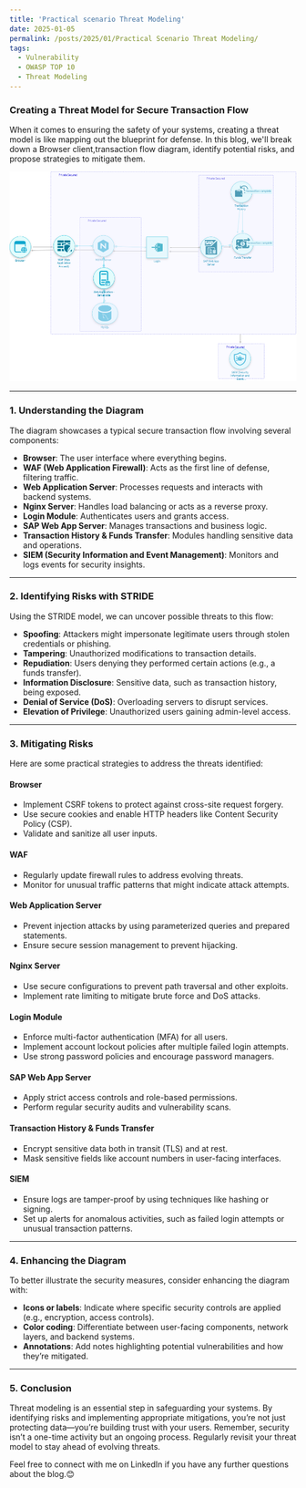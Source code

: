 ```yaml
---
title: 'Practical scenario Threat Modeling'
date: 2025-01-05
permalink: /posts/2025/01/Practical Scenario Threat Modeling/
tags:
  - Vulnerability
  - OWASP TOP 10
  - Threat Modeling
---
```


### Creating a Threat Model for Secure Transaction Flow

When it comes to ensuring the safety of your systems, creating a threat model is like mapping out the blueprint for defense. In this blog, we'll break down a Browser client,transaction flow diagram, identify potential risks, and propose strategies to mitigate them.



![Bankflow applications](/bank.png)


---

### 1. **Understanding the Diagram**

The diagram showcases a typical secure transaction flow involving several components:

- **Browser**: The user interface where everything begins.
- **WAF (Web Application Firewall)**: Acts as the first line of defense, filtering traffic.
- **Web Application Server**: Processes requests and interacts with backend systems.
- **Nginx Server**: Handles load balancing or acts as a reverse proxy.
- **Login Module**: Authenticates users and grants access.
- **SAP Web App Server**: Manages transactions and business logic.
- **Transaction History & Funds Transfer**: Modules handling sensitive data and operations.
- **SIEM (Security Information and Event Management)**: Monitors and logs events for security insights.

---

### 2. **Identifying Risks with STRIDE**

Using the STRIDE model, we can uncover possible threats to this flow:

- **Spoofing**: Attackers might impersonate legitimate users through stolen credentials or phishing.
- **Tampering**: Unauthorized modifications to transaction details.
- **Repudiation**: Users denying they performed certain actions (e.g., a funds transfer).
- **Information Disclosure**: Sensitive data, such as transaction history, being exposed.
- **Denial of Service (DoS)**: Overloading servers to disrupt services.
- **Elevation of Privilege**: Unauthorized users gaining admin-level access.

---

### 3. **Mitigating Risks**

Here are some practical strategies to address the threats identified:

#### **Browser**
- Implement CSRF tokens to protect against cross-site request forgery.
- Use secure cookies and enable HTTP headers like Content Security Policy (CSP).
- Validate and sanitize all user inputs.

#### **WAF**
- Regularly update firewall rules to address evolving threats.
- Monitor for unusual traffic patterns that might indicate attack attempts.

#### **Web Application Server**
- Prevent injection attacks by using parameterized queries and prepared statements.
- Ensure secure session management to prevent hijacking.

#### **Nginx Server**
- Use secure configurations to prevent path traversal and other exploits.
- Implement rate limiting to mitigate brute force and DoS attacks.

#### **Login Module**
- Enforce multi-factor authentication (MFA) for all users.
- Implement account lockout policies after multiple failed login attempts.
- Use strong password policies and encourage password managers.

#### **SAP Web App Server**
- Apply strict access controls and role-based permissions.
- Perform regular security audits and vulnerability scans.

#### **Transaction History & Funds Transfer**
- Encrypt sensitive data both in transit (TLS) and at rest.
- Mask sensitive fields like account numbers in user-facing interfaces.

#### **SIEM**
- Ensure logs are tamper-proof by using techniques like hashing or signing.
- Set up alerts for anomalous activities, such as failed login attempts or unusual transaction patterns.

---

### 4. **Enhancing the Diagram**

To better illustrate the security measures, consider enhancing the diagram with:

- **Icons or labels**: Indicate where specific security controls are applied (e.g., encryption, access controls).
- **Color coding**: Differentiate between user-facing components, network layers, and backend systems.
- **Annotations**: Add notes highlighting potential vulnerabilities and how they’re mitigated.

---

### 5. **Conclusion**

Threat modeling is an essential step in safeguarding your systems. By identifying risks and implementing appropriate mitigations, you’re not just protecting data—you’re building trust with your users. Remember, security isn’t a one-time activity but an ongoing process. Regularly revisit your threat model to stay ahead of evolving threats.

 Feel free to connect with me on LinkedIn if you have any further questions about the blog.😊

